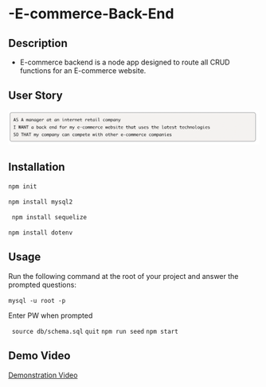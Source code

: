 # -E-commerce-Back-End

## Description
 * E-commerce backend is a node app designed to route all CRUD functions for an E-commerce website.

## User Story

![](./img/screenshot1.png)


## Installation

```npm init```

``` npm install mysql2 ```

``` npm install sequelize```

``` npm install dotenv ```

## Usage 
Run the following command at the root of your project and answer the prompted questions:

``` mysql -u root -p ```

Enter PW when prompted

``` source db/schema.sql```
``` quit ```
``` npm run seed ```
``` npm start ```


## Demo Video

<p><a href="https://drive.google.com/file/d/11YniyIFPdk1ToP8_Hwjr4JHMA3iWM0K9/view
">Demonstration Video</a></p>

